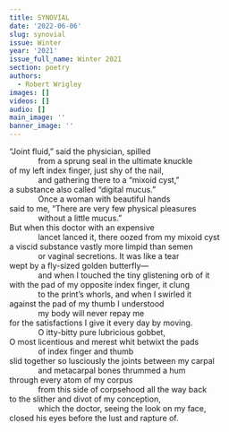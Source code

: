```yaml
---
title: SYNOVIAL
date: '2022-06-06'
slug: synovial
issue: Winter
year: '2021'
issue_full_name: Winter 2021
section: poetry
authors:
  - Robert Wrigley
images: []
videos: []
audio: []
main_image: ''
banner_image: ''
---
```

“Joint fluid,” said the physician, spilled \
&nbsp;&nbsp;&nbsp;&nbsp;&nbsp;&nbsp;&nbsp;&nbsp;&nbsp;&nbsp;&nbsp;&nbsp; from a sprung seal in the ultimate knuckle \
of my left index finger, just shy of the nail, \
&nbsp;&nbsp;&nbsp;&nbsp;&nbsp;&nbsp;&nbsp;&nbsp;&nbsp;&nbsp;&nbsp;&nbsp; and gathering there to a “mixoid cyst,” \
a substance also called “digital mucus.” \
&nbsp;&nbsp;&nbsp;&nbsp;&nbsp;&nbsp;&nbsp;&nbsp;&nbsp;&nbsp;&nbsp;&nbsp; Once a woman with beautiful hands  \
said to me, “There are very few physical pleasures \
&nbsp;&nbsp;&nbsp;&nbsp;&nbsp;&nbsp;&nbsp;&nbsp;&nbsp;&nbsp;&nbsp;&nbsp; without a little mucus.” \
But when this doctor with an expensive \
&nbsp;&nbsp;&nbsp;&nbsp;&nbsp;&nbsp;&nbsp;&nbsp;&nbsp;&nbsp;&nbsp;&nbsp; lancet lanced it, there oozed from my mixoid cyst \
a viscid substance vastly more limpid than semen \
&nbsp;&nbsp;&nbsp;&nbsp;&nbsp;&nbsp;&nbsp;&nbsp;&nbsp;&nbsp;&nbsp;&nbsp; or vaginal secretions.  It was like a tear \
wept by a fly-sized golden butterfly— \
&nbsp;&nbsp;&nbsp;&nbsp;&nbsp;&nbsp;&nbsp;&nbsp;&nbsp;&nbsp;&nbsp;&nbsp; and when I touched the tiny glistening orb of it  \
with the pad of my opposite index finger, it clung \
&nbsp;&nbsp;&nbsp;&nbsp;&nbsp;&nbsp;&nbsp;&nbsp;&nbsp;&nbsp;&nbsp;&nbsp; to the print’s whorls, and when I swirled it \
against the pad of my thumb I understood \
&nbsp;&nbsp;&nbsp;&nbsp;&nbsp;&nbsp;&nbsp;&nbsp;&nbsp;&nbsp;&nbsp;&nbsp; my body will never repay me \
for the satisfactions I give it every day by moving. \
&nbsp;&nbsp;&nbsp;&nbsp;&nbsp;&nbsp;&nbsp;&nbsp;&nbsp;&nbsp;&nbsp;&nbsp; O itty-bitty pure lubricious gobbet, \
O most licentious and merest whit betwixt the pads \
&nbsp;&nbsp;&nbsp;&nbsp;&nbsp;&nbsp;&nbsp;&nbsp;&nbsp;&nbsp;&nbsp;&nbsp; of index finger and thumb \
slid together so lusciously the joints between my carpal \
&nbsp;&nbsp;&nbsp;&nbsp;&nbsp;&nbsp;&nbsp;&nbsp;&nbsp;&nbsp;&nbsp;&nbsp; and metacarpal bones thrummed a hum \
through every atom of my corpus \
&nbsp;&nbsp;&nbsp;&nbsp;&nbsp;&nbsp;&nbsp;&nbsp;&nbsp;&nbsp;&nbsp;&nbsp; from this side of corpsehood all the way back \
to the slither and divot of my conception, \
&nbsp;&nbsp;&nbsp;&nbsp;&nbsp;&nbsp;&nbsp;&nbsp;&nbsp;&nbsp;&nbsp;&nbsp; which the doctor, seeing the look on my face, \
closed his eyes before the lust and rapture of.
